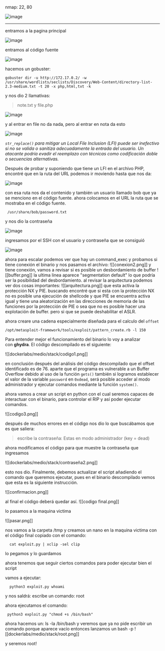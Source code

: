 nmap: 22, 80

![image](https://github.com/user-attachments/assets/5a0d9537-3c14-4b1a-9da1-9e20aab84128)

---
entramos a la pagina principal 

![image](https://github.com/user-attachments/assets/c127baa8-2bcf-4421-8e08-5e3a50787fa1)

entramos al código fuente

![image](https://github.com/user-attachments/assets/8753af1b-7e27-4900-9ff7-09956b9b91bd)


hacemos un gobuster:

    gobuster dir -u http://172.17.0.2/ -w /usr/share/wordlists/seclists/Discovery/Web-Content/directory-list-2.3-medium.txt -t 20 -x php,html,txt -k

y nos dio 2 llamativas: 
>note.txt y file.php

![image](https://github.com/user-attachments/assets/ee4cbe5e-8eb4-42c0-be88-56d2a5f87798)


y al entrar en file no da nada, pero al entrar en nota da esto

![image](https://github.com/user-attachments/assets/c3146de1-a0b5-473b-b2f1-fd8ad248c460)


*`str_replace()` para mitigar un Local File Inclusion (LFI) puede ser inefectivo si no se valida o sanitiza adecuadamente la entrada del usuario. Un atacante podría evadir el reemplazo con técnicas como codificación doble o secuencias alternativas.*

Después de probar y suponiendo que tiene un LFI en el archivo PHP, encontré que en la ruta del URL podemos ir moviendo hasta que nos da: 

![image](https://github.com/user-attachments/assets/a23ad4ea-1651-4ac6-a2cb-0bb63a56401c)

con esa ruta nos da el contenido y también un usuario llamado bob que ya se menciono en el código fuente. ahora colocamos en el URL la ruta que se mostraba en el código fuente.

     /usr/share/bob/password.txt

y nos dio la contraseña

![image](https://github.com/user-attachments/assets/f46546f7-f494-46bd-9b49-9f2e20685cf7)


ingresamos por el SSH con el usuario y contraseña que se consiguió

![image](https://github.com/user-attachments/assets/9e097a80-884a-436a-b5f2-c3ba8b8940cd)


ahora para escalar podemos ver que hay un command_exec y probamos si tiene conexión el binario y nos pasamos el archivo:
![[conexion2.png]]
y tiene conexión, vamos a revisar si es posible un desbordamiento de buffer
![[buffer.png]]
la ultima linea aparece "segmentation default" lo que podría ser la posibilidad del desbordamiento.
al revisar la arquitectura podemos ver dos cosas importantes:
![[arquitectura.png]]
que esta activa la protección NX y PIE.  buscando encontré que si esta con la protección NX no es posible una ejecución de shellcode y que PIE se encuentra activa igual y tiene una aleatorización en las direcciones de memoria de las funciones por la protección de PIE o sea que no es posible hacer una explotación de buffer.  pero si que se puede deshabilitar el ASLR.

ahora creare una cadena especialmente diseñada para el calculo del `offset`

    /opt/metasploit-framework/tools/exploit/pattern_create.rb -l 150

Para entender mejor el funcionamiento del binario lo voy a analizar con **ghydra**. El código descompilado es el siguiente:

![[dockerlabs/medio/stack/codigo1.png]]

en conclusión después del análisis del código descompilado que el offset identificado es de 76. aparte que el programa es vulnerable a un Buffer Overflow debido al uso de la función `gets()` también si logramos establecer el valor de la variable `password` en `0xdead`, será posible acceder al modo administrador y ejecutar comandos mediante la función `system()`.

ahora vamos a crear un script en python con el cual seremos capaces de interactuar con el binario, para controlar el RIP y así poder ejecutar comandos. 

![[codigo3.png]]

después de muchos errores en el código nos dio lo que buscábamos  que es que saliera: 
> escribe la contraseña: Estas en modo administrador (key = dead)

ahora modificamos el código para que muestre la contraseña que ingresamos

![[dockerlabs/medio/stack/contraseña2.png]]

esto nos dio. Finalmente, debemos  actualizar el script añadiendo el comando que queremos  ejecutar, pues en el binario descompilado vemos que esta es la siguiente instrucción.

![[confirmacion.png]]

al final el código deberá quedar así.
![[codigo final.png]]

lo pasamos a la maquina victima 

![[pasar.png]]

nos vamos a la carpeta /tmp y creamos un nano en la maquina victima con el código final copiado  con el comando:

      cat exploit.py | xclip -sel clip 

lo pegamos y lo guardamos

ahora tenemos que seguir ciertos comandos para poder ejecutar bien el script 

vamos a ejecutar:

      python3 exploit.py whoami

y nos saldrá: escribe un comando: root

ahora ejecutamos  el comando:

     python3 exploit.py "chmod +s /bin/bash"

ahora hacemos un: ls -la /bin/bash
y veremos que ya no pide escribir un comando porque aparece vacío
entonces lanzamos un bash -p
![[dockerlabs/medio/stack/root.png]]

y seremos root! 
